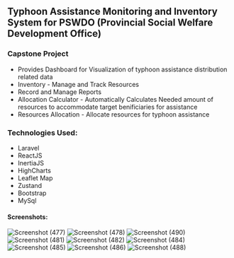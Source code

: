## Typhoon Assistance Monitoring and Inventory System for PSWDO (Provincial Social Welfare Development Office)

### Capstone Project

- Provides Dashboard for Visualization of typhoon assistance distribution related data
- Inventory - Manage and Track Resources
- Record and Manage Reports
- Allocation Calculator - Automatically Calculates Needed amount of resources to accommodate target benificiaries for assistance
- Resources Allocation - Allocate resources for typhoon assistance

### Technologies Used:
- Laravel
- ReactJS
- InertiaJS
- HighCharts
- Leaflet Map
- Zustand
- Bootstrap
- MySql

#### Screenshots:
![Screenshot (477)](https://github.com/user-attachments/assets/b3f2c1e6-1008-476a-af39-7863c4f6c135)
![Screenshot (478)](https://github.com/user-attachments/assets/93f6de9e-7630-418f-be53-1bdfe16a0768)
![Screenshot (490)](https://github.com/user-attachments/assets/12eb09fa-6eb5-4966-8bc3-653b066ca1a7)
![Screenshot (481)](https://github.com/user-attachments/assets/42f00f94-a5da-427c-8b97-4322b6c4c065)
![Screenshot (482)](https://github.com/user-attachments/assets/fbf98690-4ce6-488a-9783-017ccf14cb70)
![Screenshot (484)](https://github.com/user-attachments/assets/2319ea45-2a36-4db7-8592-40feb7afdfe8)
![Screenshot (485)](https://github.com/user-attachments/assets/8a7df8d7-6a77-46f9-b1ca-eb390ede5779)
![Screenshot (486)](https://github.com/user-attachments/assets/61471b62-d3db-4a87-8436-965dbdd98beb)
![Screenshot (488)](https://github.com/user-attachments/assets/7bb4759d-5bbb-4840-bb0a-a60bdaefdf9c)
